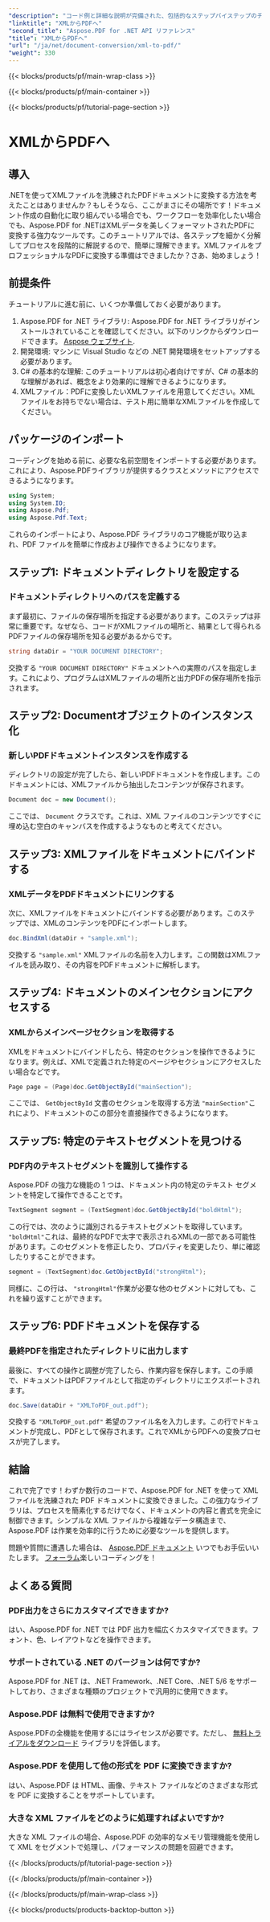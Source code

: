 ```yaml
---
"description": "コード例と詳細な説明が完備された、包括的なステップバイステップのチュートリアルで、Aspose.PDF for .NET を使用して XML を PDF に変換する方法を学習します。"
"linktitle": "XMLからPDFへ"
"second_title": "Aspose.PDF for .NET API リファレンス"
"title": "XMLからPDFへ"
"url": "/ja/net/document-conversion/xml-to-pdf/"
"weight": 330
---
```


{{< blocks/products/pf/main-wrap-class >}}

{{< blocks/products/pf/main-container >}}

{{< blocks/products/pf/tutorial-page-section >}}

# XMLからPDFへ

## 導入

.NETを使ってXMLファイルを洗練されたPDFドキュメントに変換する方法を考えたことはありませんか？もしそうなら、ここがまさにその場所です！ドキュメント作成の自動化に取り組んでいる場合でも、ワークフローを効率化したい場合でも、Aspose.PDF for .NETはXMLデータを美しくフォーマットされたPDFに変換する強力なツールです。このチュートリアルでは、各ステップを細かく分解してプロセスを段階的に解説するので、簡単に理解できます。XMLファイルをプロフェッショナルなPDFに変換する準備はできましたか？さあ、始めましょう！

## 前提条件

チュートリアルに進む前に、いくつか準備しておく必要があります。

1. Aspose.PDF for .NET ライブラリ: Aspose.PDF for .NET ライブラリがインストールされていることを確認してください。以下のリンクからダウンロードできます。 [Aspose ウェブサイト](https://releases。aspose.com/pdf/net/).
2. 開発環境: マシンに Visual Studio などの .NET 開発環境をセットアップする必要があります。
3. C# の基本的な理解: このチュートリアルは初心者向けですが、C# の基本的な理解があれば、概念をより効果的に理解できるようになります。
4. XMLファイル：PDFに変換したいXMLファイルを用意してください。XMLファイルをお持ちでない場合は、テスト用に簡単なXMLファイルを作成してください。

## パッケージのインポート

コーディングを始める前に、必要な名前空間をインポートする必要があります。これにより、Aspose.PDFライブラリが提供するクラスとメソッドにアクセスできるようになります。

```csharp
using System;
using System.IO;
using Aspose.Pdf;
using Aspose.Pdf.Text;
```

これらのインポートにより、Aspose.PDF ライブラリのコア機能が取り込まれ、PDF ファイルを簡単に作成および操作できるようになります。

## ステップ1: ドキュメントディレクトリを設定する

### ドキュメントディレクトリへのパスを定義する

まず最初に、ファイルの保存場所を指定する必要があります。このステップは非常に重要です。なぜなら、コードがXMLファイルの場所と、結果として得られるPDFファイルの保存場所を知る必要があるからです。

```csharp
string dataDir = "YOUR DOCUMENT DIRECTORY";
```

交換する `"YOUR DOCUMENT DIRECTORY"` ドキュメントへの実際のパスを指定します。これにより、プログラムはXMLファイルの場所と出力PDFの保存場所を指示されます。

## ステップ2: Documentオブジェクトのインスタンス化

### 新しいPDFドキュメントインスタンスを作成する

ディレクトリの設定が完了したら、新しいPDFドキュメントを作成します。このドキュメントには、XMLファイルから抽出したコンテンツが保存されます。

```csharp
Document doc = new Document();
```

ここでは、 `Document` クラスです。これは、XML ファイルのコンテンツですぐに埋め込む空白のキャンバスを作成するようなものと考えてください。

## ステップ3: XMLファイルをドキュメントにバインドする

### XMLデータをPDFドキュメントにリンクする

次に、XMLファイルをドキュメントにバインドする必要があります。このステップでは、XMLのコンテンツをPDFにインポートします。

```csharp
doc.BindXml(dataDir + "sample.xml");
```

交換する `"sample.xml"` XMLファイルの名前を入力します。この関数はXMLファイルを読み取り、その内容をPDFドキュメントに解析します。

## ステップ4: ドキュメントのメインセクションにアクセスする

### XMLからメインページセクションを取得する

XMLをドキュメントにバインドしたら、特定のセクションを操作できるようになります。例えば、XMLで定義された特定のページやセクションにアクセスしたい場合などです。

```csharp
Page page = (Page)doc.GetObjectById("mainSection");
```

ここでは、 `GetObjectById` 文書のセクションを取得する方法 `"mainSection"`これにより、ドキュメントのこの部分を直接操作できるようになります。

## ステップ5: 特定のテキストセグメントを見つける

### PDF内のテキストセグメントを識別して操作する

Aspose.PDF の強力な機能の 1 つは、ドキュメント内の特定のテキスト セグメントを特定して操作できることです。

```csharp
TextSegment segment = (TextSegment)doc.GetObjectById("boldHtml");
```

この行では、次のように識別されるテキストセグメントを取得しています。 `"boldHtml"`これは、最終的なPDFで太字で表示されるXMLの一部である可能性があります。このセグメントを修正したり、プロパティを変更したり、単に確認したりすることができます。

```csharp
segment = (TextSegment)doc.GetObjectById("strongHtml");
```

同様に、この行は、 `"strongHtml"`作業が必要な他のセグメントに対しても、これを繰り返すことができます。

## ステップ6: PDFドキュメントを保存する

### 最終PDFを指定されたディレクトリに出力します

最後に、すべての操作と調整が完了したら、作業内容を保存します。この手順で、ドキュメントはPDFファイルとして指定のディレクトリにエクスポートされます。

```csharp
doc.Save(dataDir + "XMLToPDF_out.pdf");
```

交換する `"XMLToPDF_out.pdf"` 希望のファイル名を入力します。この行でドキュメントが完成し、PDFとして保存されます。これでXMLからPDFへの変換プロセスが完了します。

## 結論

これで完了です！わずか数行のコードで、Aspose.PDF for .NET を使って XML ファイルを洗練された PDF ドキュメントに変換できました。この強力なライブラリは、プロセスを簡素化するだけでなく、ドキュメントの内容と書式を完全に制御できます。シンプルな XML ファイルから複雑なデータ構造まで、Aspose.PDF は作業を効率的に行うために必要なツールを提供します。

問題や質問に遭遇した場合は、 [Aspose.PDF ドキュメント](https://reference.aspose.com/pdf/net/) いつでもお手伝いいたします。 [フォーラム](https://forum.aspose.com/c/pdf/10)楽しいコーディングを！

## よくある質問

### PDF出力をさらにカスタマイズできますか?
はい、Aspose.PDF for .NET では PDF 出力を幅広くカスタマイズできます。フォント、色、レイアウトなどを操作できます。

### サポートされている .NET のバージョンは何ですか?
Aspose.PDF for .NET は、.NET Framework、.NET Core、.NET 5/6 をサポートしており、さまざまな種類のプロジェクトで汎用的に使用できます。

### Aspose.PDF は無料で使用できますか?
Aspose.PDFの全機能を使用するにはライセンスが必要です。ただし、 [無料トライアルをダウンロード](https://releases.aspose.com/) ライブラリを評価します。

### Aspose.PDF を使用して他の形式を PDF に変換できますか?
はい、Aspose.PDF は HTML、画像、テキスト ファイルなどのさまざまな形式を PDF に変換することをサポートしています。

### 大きな XML ファイルをどのように処理すればよいですか?
大きな XML ファイルの場合、Aspose.PDF の効率的なメモリ管理機能を使用して XML をセグメントで処理し、パフォーマンスの問題を回避できます。

{{< /blocks/products/pf/tutorial-page-section >}}

{{< /blocks/products/pf/main-container >}}

{{< /blocks/products/pf/main-wrap-class >}}

{{< blocks/products/products-backtop-button >}}